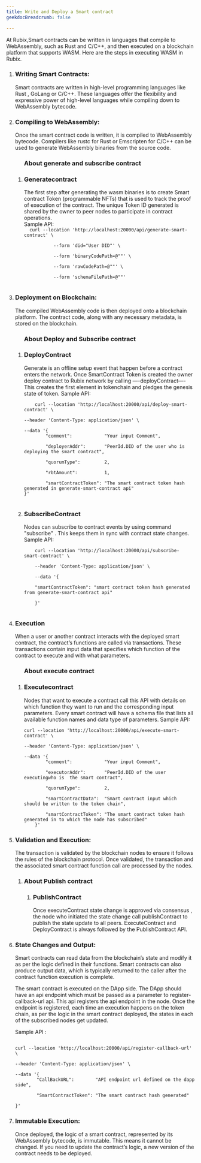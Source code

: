 ```yaml
---
title: Write and Deploy a Smart contract
geekdocBreadcrumb: false

---
```


At Rubix,Smart contracts can be written in languages that compile to WebAssembly, such as Rust and C/C++, and then executed on a blockchain platform that supports WASM. Here are the steps in executing WASM in Rubix.

<ol>
<li>
<h3> Writing Smart Contracts: </h3>
Smart contracts are written in high-level programming languages like Rust , GoLang or C/C++. These languages offer the flexibility and expressive power of high-level languages while compiling down to WebAssembly bytecode.
</li>
<li> 
<h3> Compiling to WebAssembly: </h3>
Once the smart contract code is written, it is compiled to WebAssembly bytecode. Compilers like rustc for Rust or Emscripten for C/C++ can be used to generate WebAssembly binaries from the source code.
</li>
    <ol>
    <h3> About generate and subscribe contract </h3>
    <li>  <h3> Generatecontract  </h3>
        The first step after generating the wasm binaries is to create Smart contract Token (programmable NFTs) that is used to track the proof of execution of the contract.  The unique Token ID generated is shared by the owner to peer nodes to participate in contract operations. <br>
        Sample API: 
        </li>
    <code>  curl --location 'http://localhost:20000/api/generate-smart-contract' \ <br>
           --form 'did="User DID"' \    <br>
           --form 'binaryCodePath=@"<Path to your .wasm file>"' \   <br>
           --form 'rawCodePath=@"<Path to the code compiled to wasm>"' \    <br>
           --form 'schemaFilePath=@"<Path to the schema or state update file>"'
    </code>
    </ol>
<li>
<h3> Deployment on Blockchain:
</h3>
The compiled WebAssembly code is then deployed onto a blockchain platform. The contract code, along with any necessary metadata, is stored on the blockchain.
</li>
<ol>
    <h3> About Deploy and Subscribe contract </h3>
    <li> <h3> DeployContract </h3>
    Generate is an offline setup event that happen before a contract enters the network. Once SmartContract Token is created the owner deploy contract to Rubix network by calling —-deployContract—- This creates the first element in tokenchain and pledges the genesis state of token.
    Sample API:
    </li>
    <code>
    curl --location 'http://localhost:20000/api/deploy-smart-contract' \    <br>
--header 'Content-Type: application/json' \ <br>
--data '{
        "comment":            "Your input Comment", <br>
        "deployerAddr":       "PeerId.DID of the user who is deploying the smart contract", <br>
        "quorumType":         2, <br>
        "rbtAmount":          1, <br>
        "smartContractToken": "The smart contract token hash generated in generate-smart-contract api"
}'
    </code>
    <li> <h3> SubscribeContract </h3>
    Nodes can subscribe to contract events by using command "subscribe" . This keeps them in sync with contract state changes. 
    Sample API:
    </li>
    <code>
    curl --location 'http://localhost:20000/api/subscribe-smart-contract' \ <br>
    --header 'Content-Type: application/json' \ <br>
    --data '{ <br>
    "smartContractToken": "smart contract token hash generated from generate-smart-contract api" <br>
    }' 
    </code>
</ol>
<li>
<h3> Execution
</h3>
When a user or another contract interacts with the deployed smart contract, the contract’s functions are called via transactions. These transactions contain input data that specifies which function of the contract to execute and with what parameters.
</li>
    <ol>
    <h3> About execute contract </h3>
    <li> <h3> Executecontract </h3>
    Nodes that want to execute a contract call this API with details on which function they want to run and the corresponding input parameters. Every smart contract will have a schema file that lists all available function names and data type of parameters. 
    Sample API:
</li>
<code>
curl --location 'http://localhost:20000/api/execute-smart-contract' \ <br>
--header 'Content-Type: application/json' \ <br>
--data '{
        "comment":            "Your input Comment", <br>
        "executorAddr":       "PeerId.DID of the user executingwho is  the smart contract", <br>
        "quorumType":         2, <br>
        "smartContractData":  "Smart contract input which should be written to the token chain", <br>
        "smartContractToken": "The smart contract token hash generated in to which the node has subscribed"
    }'
</code>
    </ol>
<li>
<h3> Validation and Execution: </h3>
The transaction is validated by the blockchain nodes to ensure it follows the rules of the blockchain protocol. Once validated, the transaction and the associated smart contract function call are processed by the nodes. 
    <ol>
        <li>
        <h3>  About Publish contract
        </h3>
            <ol>
                <li> <h3> PublishContract </h3>
                Once executeContract state change is approved via consensus , the node who initiated the state change call publishContract to publish the state update to all peers. ExecuteContract and DeployContract is always followed by the PublishContract API. 
                </li>
            </ol>
        </li>
    </ol>
</li>
<li>
<h3> State Changes and Output: </h3>
Smart contracts can read data from the blockchain’s state and modify it as per the logic defined in their functions. Smart contracts can also produce output data, which is typically returned to the caller after the contract function execution is complete.

The smart contract is executed on the DApp side. The DApp should have an api endpoint which must be passed as a parameter to register-callback-url api. This api registers the api endpoint in the node. Once the endpoint is registered, each time an execution happens on the token chain, as per the logic in the smart contract deployed, the states in each of the subscribed nodes get updated.

Sample API : 

<code>
curl --location 'http://localhost:20000/api/register-callback-url' \ <br>
--header 'Content-Type: application/json' \ <br>
--data '{
        "CallBackURL":        "API endpoint url defined on the dapp side", <br>
        "SmartContractToken": "The smart contract hash generated" <br>
}'
</code>
</li>
<li>
<h3> Immutable Execution: </h3>
Once deployed, the logic of a smart contract, represented by its WebAssembly bytecode, is immutable. This means it cannot be changed. If you need to update the contract’s logic, a new version of the contract needs to be deployed.
</li>
</ol>
<br>
